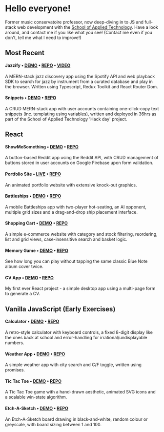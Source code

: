 # Hello everyone!

Former music conservatoire professor, now deep-diving in to JS and full-stack web development with the [School of Applied Technology](https://www.salt.study/our-hubs). Have a look around, and contact me if you like what you see! (Contact me even if you don't, tell me what I need to improve!)

## Most Recent

#### Jazzify • [DEMO](https://findmejazz.herokuapp.com/) • [REPO](https://github.com/daoudmerchant/jazzify) • [VIDEO](https://www.youtube.com/watch?v=wkLdCrWnmng)
A MERN-stack jazz discovery app using the Spotify API and web playback SDK to search for jazz by instrument from a curated database and play in the browser. Written using Typescript, Redux Toolkit and React Router Dom.

#### Snippets • [DEMO](https://immense-coast-30841.herokuapp.com/) • [REPO](https://github.com/daoudmerchant/salt-hackday)
A CRUD MERN-stack app with user accounts containing one-click-copy text snippets (inc. templating using variables), written and deployed in 36hrs as part of the School of Applied Technology 'Hack day' project.


## React

#### ShowMeSomething • [DEMO](https://daoudmerchant.github.io/show-me-something/#/) • [REPO](https://github.com/daoudmerchant/show-me-something)
A button-based Reddit app using the Reddit API, with CRUD management of buttons stored in user accounts on Google Firebase upon form validation.

#### Portfolio Site • [LIVE](https://www.daoudmerchant.com) • [REPO](https://github.com/daoudmerchant/portfolio)
An animated portfolio website with extensive knock-out graphics.

#### Battleships • [DEMO](https://daoudmerchant.github.io/battleships/) • [REPO](https://github.com/daoudmerchant/battleships)
A mobile Battleships app with two-player hot-seating, an AI opponent, multiple grid sizes and a drag-and-drop ship placement interface.

#### Shopping Cart • [DEMO](https://daoudmerchant.github.io/shopping-cart/#/) • [REPO](https://github.com/daoudmerchant/shopping-cart)
A simple e-commerce website with category and stock filtering, reordering, list and grid views, case-insensitive search and basket logic.

#### Memory Game • [DEMO](https://daoudmerchant.github.io/memory-game) • [REPO](https://github.com/daoudmerchant/memory-game)
See how long you can play without tapping the same classic Blue Note album cover twice.

#### CV App • [DEMO](https://daoudmerchant.github.io/cv-app) • [REPO](https://github.com/daoudmerchant/cv-app)
My first ever React project - a simple desktop app using a multi-page form to generate a CV.


## Vanilla JavaScript (Early Exercises)

#### Calculator • [DEMO](https://daoudmerchant.github.io/calculator) • [REPO](https://github.com/daoudmerchant/calculator)
A retro-style calculator with keyboard controls, a fixed 8-digit display like the ones back at school and error-handling for irrational/undisplayable numbers.

#### Weather App • [DEMO](https://daoudmerchant.github.io/weather-app) • [REPO](https://github.com/daoudmerchant/weather-app)
A simple weather app with city search and C/F toggle, written using promises.

#### Tic Tac Toe • [DEMO](https://daoudmerchant.github.io/tic-tac-toe) • [REPO](https://github.com/daoudmerchant/tic-tac-toe)
A Tic Tac Toe game with a hand-drawn aesthetic, animated SVG icons and a scalable win-state algorithm.

#### Etch-A-Sketch • [DEMO](https://daoudmerchant.github.io/etch-a-sketch) • [REPO](https://github.com/daoudmerchant/etch-a-sketch)
An Etch-A-Sketch board drawing in black-and-white, random colour or greyscale, with board sizing between 1 and 100.

